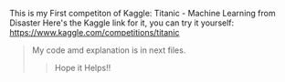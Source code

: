 This is my First competiton of Kaggle:  Titanic - Machine Learning from Disaster
Here's the Kaggle link for it, you can try it yourself: https://www.kaggle.com/competitions/titanic
>My code amd explanation is in next files.
>>Hope it Helps!!

